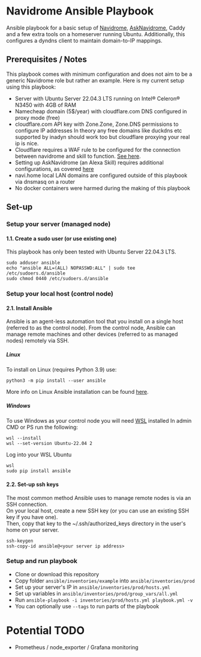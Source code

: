 # Navidrome Ansible Playbook

Ansible playbook for a basic setup of [Navidrome](https://github.com/navidrome/navidrome), [AskNavidrome](https://github.com/rosskouk/asknavidrome), Caddy and a few extra tools on a 
homeserver running Ubuntu. Additionally, this configures a dyndns client to maintain domain-to-IP mappings.

## Prerequisites / Notes
This playbook comes with minimum configuration and does not aim to be a generic Navidrome role but rather an example.
Here is my current setup using this playbook:

- Server with Ubuntu Server 22.04.3 LTS running on Intel® Celeron® N3450 with 4GB of RAM 
- Namecheap domain (5$/year) with cloudflare.com DNS configured in proxy mode (free)
- cloudflare.com API key with Zone.Zone, Zone.DNS permissions to configure IP addresses
  In theory any free domains like duckdns etc supported by inadyn should work too but cloudflare proxying your real ip is nice. 
- Cloudflare requires a WAF rule to be configured for the connection between navidrome and skill to function. [See here](https://github.com/rosskouk/asknavidrome/issues/28#issuecomment-1764041176).
- Setting up AskNavidrome (an Alexa Skill) requires additional configurations, as covered [here](https://rosskouk.github.io/asknavidrome/) 
- navi.home local LAN domains are configured outside of this playbook via dnsmasq on a router
- No docker containers were harmed during the making of this playbook

## Set-up

### Setup your server (managed node)

#### 1.1. Create a sudo user (or use existing one)
This playbook has only been tested with Ubuntu Server 22.04.3 LTS.
```
sudo adduser ansible
echo "ansible ALL=(ALL) NOPASSWD:ALL" | sudo tee /etc/sudoers.d/ansible
sudo chmod 0440 /etc/sudoers.d/ansible
```

### Setup your local host (control node)

#### 2.1. Install Ansible 
Ansible is an agent-less automation tool that you install on a single host (referred to as the control node).
From the control node, Ansible can manage remote machines and other devices (referred to as managed nodes) remotely via SSH.

##### Linux
To install on Linux (requires Python 3.9) use:
```
python3 -m pip install --user ansible
```
More info on Linux Ansible installation can be found [here](https://docs.ansible.com/ansible/latest/installation_guide/intro_installation.html).

##### Windows
To use Windows as your control node you will need [WSL](https://learn.microsoft.com/en-us/windows/wsl/faq) installed
In admin CMD or PS run the following:

```
wsl --install 
wsl --set-version Ubuntu-22.04 2 
```
Log into your WSL Ubuntu
```
wsl
sudo pip install ansible
```

#### 2.2. Set-up ssh keys
The most common method Ansible uses to manage remote nodes is via an SSH connection.    
On your local host, create a new SSH key (or you can use an existing SSH key if you have one).    
Then, copy that key to the ~/.ssh/authorized_keys directory in the user's home on your server.
```
ssh-keygen
ssh-copy-id ansible@<your server ip address>
```

### Setup and run playbook

- Clone or download this repository
- Copy folder `ansible/inventories/example` into `ansible/inventories/prod`
- Set up your server's IP in `ansible/inventories/prod/hosts.yml`
- Set up variables in `ansible/inventories/prod/group_vars/all.yml`
- Run `ansible-playbook -i inventories/prod/hosts.yml playbook.yml -v`
- You can optionally use `--tags` to run parts of the playbook

# Potential TODO 
- Prometheus / node_exporter / Grafana  monitoring